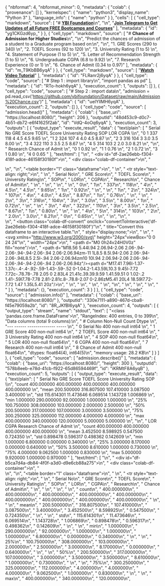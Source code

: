 {
  "nbformat": 4,
  "nbformat_minor": 0,
  "metadata": {
    "colab": {
      "provenance": []
    },
    "kernelspec": {
      "name": "python3",
      "display_name": "Python 3"
    },
    "language_info": {
      "name": "python"
    }
  },
  "cells": [
    {
      "cell_type": "markdown",
      "source": [
        "# **[YBI Foundation](https://www.ybifoundation.org/)**\n",
        "\n",
        "**[Join Telegram to Get Updates of all Future FREE Bootcamps and Courses](https://telegram.me/ybif_ybifoundation)**"
      ],
      "metadata": {
        "id": "yg1CKGzd6yp_"
      }
    },
    {
      "cell_type": "markdown",
      "source": [
        "# **Chance of Admission for Higher Studies**\n",
        "\n",
        "Predict the chances of admission of a student to a Graduate program based on:\n",
        "\n",
        "1. GRE Scores (290 to 340) \n",
        "2. TOEFL Scores (92 to 120) \n",
        "3. University Rating (1 to 5) \n",
        "4. Statement of Purpose (1 to 5) \n",
        "5. Letter of Recommendation Strength (1 to 5) \n",
        "6. Undergraduate CGPA (6.8 to 9.92) \n",
        "7. Research Experience (0 or 1) \n",
        "6. Chance of Admit (0.34 to 0.97)"
      ],
      "metadata": {
        "id": "m_T9KbBB6yqA"
      }
    },
    {
      "cell_type": "markdown",
      "source": [
        "**[Watch Video Tutorial](https://www.youtube.com/c/YBIFoundation?sub_confirmation=1)**"
      ],
      "metadata": {
        "id": "FLRanr2j6yqA"
      }
    },
    {
      "cell_type": "code",
      "source": [
        "# Step 1 : import library\n",
        "import pandas as pd"
      ],
      "metadata": {
        "id": "RTo-hokh6yqA"
      },
      "execution_count": 1,
      "outputs": []
    },
    {
      "cell_type": "code",
      "source": [
        "# Step 2 : import data\n",
        "admission = pd.read_csv('https://github.com/ybifoundation/Dataset/raw/main/Admission%20Chance.csv')"
      ],
      "metadata": {
        "id": "ueIYllMH6yqA"
      },
      "execution_count": 2,
      "outputs": []
    },
    {
      "cell_type": "code",
      "source": [
        "admission.head()"
      ],
      "metadata": {
        "colab": {
          "base_uri": "https://localhost:8080/",
          "height": 206
        },
        "outputId": "48d453c9-d0c7-4b51-db72-e6f41625f2ab",
        "id": "VdQ-4oOq6yqA"
      },
      "execution_count": 3,
      "outputs": [
        {
          "output_type": "execute_result",
          "data": {
            "text/plain": [
              "   Serial No  GRE Score  TOEFL Score  University Rating   SOP  LOR   CGPA  \\\n",
              "0          1        337          118                  4   4.5   4.5  9.65   \n",
              "1          2        324          107                  4   4.0   4.5  8.87   \n",
              "2          3        316          104                  3   3.0   3.5  8.00   \n",
              "3          4        322          110                  3   3.5   2.5  8.67   \n",
              "4          5        314          103                  2   2.0   3.0  8.21   \n",
              "\n",
              "   Research  Chance of Admit   \n",
              "0         1              0.92  \n",
              "1         1              0.76  \n",
              "2         1              0.72  \n",
              "3         1              0.80  \n",
              "4         0              0.65  "
            ],
            "text/html": [
              "\n",
              "  <div id=\"df-2ae26ebb-f304-418f-adce-46158f30180f\">\n",
              "    <div class=\"colab-df-container\">\n",
              "      <div>\n",
              "<style scoped>\n",
              "    .dataframe tbody tr th:only-of-type {\n",
              "        vertical-align: middle;\n",
              "    }\n",
              "\n",
              "    .dataframe tbody tr th {\n",
              "        vertical-align: top;\n",
              "    }\n",
              "\n",
              "    .dataframe thead th {\n",
              "        text-align: right;\n",
              "    }\n",
              "</style>\n",
              "<table border=\"1\" class=\"dataframe\">\n",
              "  <thead>\n",
              "    <tr style=\"text-align: right;\">\n",
              "      <th></th>\n",
              "      <th>Serial No</th>\n",
              "      <th>GRE Score</th>\n",
              "      <th>TOEFL Score</th>\n",
              "      <th>University Rating</th>\n",
              "      <th>SOP</th>\n",
              "      <th>LOR</th>\n",
              "      <th>CGPA</th>\n",
              "      <th>Research</th>\n",
              "      <th>Chance of Admit</th>\n",
              "    </tr>\n",
              "  </thead>\n",
              "  <tbody>\n",
              "    <tr>\n",
              "      <th>0</th>\n",
              "      <td>1</td>\n",
              "      <td>337</td>\n",
              "      <td>118</td>\n",
              "      <td>4</td>\n",
              "      <td>4.5</td>\n",
              "      <td>4.5</td>\n",
              "      <td>9.65</td>\n",
              "      <td>1</td>\n",
              "      <td>0.92</td>\n",
              "    </tr>\n",
              "    <tr>\n",
              "      <th>1</th>\n",
              "      <td>2</td>\n",
              "      <td>324</td>\n",
              "      <td>107</td>\n",
              "      <td>4</td>\n",
              "      <td>4.0</td>\n",
              "      <td>4.5</td>\n",
              "      <td>8.87</td>\n",
              "      <td>1</td>\n",
              "      <td>0.76</td>\n",
              "    </tr>\n",
              "    <tr>\n",
              "      <th>2</th>\n",
              "      <td>3</td>\n",
              "      <td>316</td>\n",
              "      <td>104</td>\n",
              "      <td>3</td>\n",
              "      <td>3.0</td>\n",
              "      <td>3.5</td>\n",
              "      <td>8.00</td>\n",
              "      <td>1</td>\n",
              "      <td>0.72</td>\n",
              "    </tr>\n",
              "    <tr>\n",
              "      <th>3</th>\n",
              "      <td>4</td>\n",
              "      <td>322</td>\n",
              "      <td>110</td>\n",
              "      <td>3</td>\n",
              "      <td>3.5</td>\n",
              "      <td>2.5</td>\n",
              "      <td>8.67</td>\n",
              "      <td>1</td>\n",
              "      <td>0.80</td>\n",
              "    </tr>\n",
              "    <tr>\n",
              "      <th>4</th>\n",
              "      <td>5</td>\n",
              "      <td>314</td>\n",
              "      <td>103</td>\n",
              "      <td>2</td>\n",
              "      <td>2.0</td>\n",
              "      <td>3.0</td>\n",
              "      <td>8.21</td>\n",
              "      <td>0</td>\n",
              "      <td>0.65</td>\n",
              "    </tr>\n",
              "  </tbody>\n",
              "</table>\n",
              "</div>\n",
              "      <button class=\"colab-df-convert\" onclick=\"convertToInteractive('df-2ae26ebb-f304-418f-adce-46158f30180f')\"\n",
              "              title=\"Convert this dataframe to an interactive table.\"\n",
              "              style=\"display:none;\">\n",
              "        \n",
              "  <svg xmlns=\"http://www.w3.org/2000/svg\" height=\"24px\"viewBox=\"0 0 24 24\"\n",
              "       width=\"24px\">\n",
              "    <path d=\"M0 0h24v24H0V0z\" fill=\"none\"/>\n",
              "    <path d=\"M18.56 5.44l.94 2.06.94-2.06 2.06-.94-2.06-.94-.94-2.06-.94 2.06-2.06.94zm-11 1L8.5 8.5l.94-2.06 2.06-.94-2.06-.94L8.5 2.5l-.94 2.06-2.06.94zm10 10l.94 2.06.94-2.06 2.06-.94-2.06-.94-.94-2.06-.94 2.06-2.06.94z\"/><path d=\"M17.41 7.96l-1.37-1.37c-.4-.4-.92-.59-1.43-.59-.52 0-1.04.2-1.43.59L10.3 9.45l-7.72 7.72c-.78.78-.78 2.05 0 2.83L4 21.41c.39.39.9.59 1.41.59.51 0 1.02-.2 1.41-.59l7.78-7.78 2.81-2.81c.8-.78.8-2.07 0-2.86zM5.41 20L4 18.59l7.72-7.72 1.47 1.35L5.41 20z\"/>\n",
              "  </svg>\n",
              "      </button>\n",
              "      \n",
              "  <style>\n",
              "    .colab-df-container {\n",
              "      display:flex;\n",
              "      flex-wrap:wrap;\n",
              "      gap: 12px;\n",
              "    }\n",
              "\n",
              "    .colab-df-convert {\n",
              "      background-color: #E8F0FE;\n",
              "      border: none;\n",
              "      border-radius: 50%;\n",
              "      cursor: pointer;\n",
              "      display: none;\n",
              "      fill: #1967D2;\n",
              "      height: 32px;\n",
              "      padding: 0 0 0 0;\n",
              "      width: 32px;\n",
              "    }\n",
              "\n",
              "    .colab-df-convert:hover {\n",
              "      background-color: #E2EBFA;\n",
              "      box-shadow: 0px 1px 2px rgba(60, 64, 67, 0.3), 0px 1px 3px 1px rgba(60, 64, 67, 0.15);\n",
              "      fill: #174EA6;\n",
              "    }\n",
              "\n",
              "    [theme=dark] .colab-df-convert {\n",
              "      background-color: #3B4455;\n",
              "      fill: #D2E3FC;\n",
              "    }\n",
              "\n",
              "    [theme=dark] .colab-df-convert:hover {\n",
              "      background-color: #434B5C;\n",
              "      box-shadow: 0px 1px 3px 1px rgba(0, 0, 0, 0.15);\n",
              "      filter: drop-shadow(0px 1px 2px rgba(0, 0, 0, 0.3));\n",
              "      fill: #FFFFFF;\n",
              "    }\n",
              "  </style>\n",
              "\n",
              "      <script>\n",
              "        const buttonEl =\n",
              "          document.querySelector('#df-2ae26ebb-f304-418f-adce-46158f30180f button.colab-df-convert');\n",
              "        buttonEl.style.display =\n",
              "          google.colab.kernel.accessAllowed ? 'block' : 'none';\n",
              "\n",
              "        async function convertToInteractive(key) {\n",
              "          const element = document.querySelector('#df-2ae26ebb-f304-418f-adce-46158f30180f');\n",
              "          const dataTable =\n",
              "            await google.colab.kernel.invokeFunction('convertToInteractive',\n",
              "                                                     [key], {});\n",
              "          if (!dataTable) return;\n",
              "\n",
              "          const docLinkHtml = 'Like what you see? Visit the ' +\n",
              "            '<a target=\"_blank\" href=https://colab.research.google.com/notebooks/data_table.ipynb>data table notebook</a>'\n",
              "            + ' to learn more about interactive tables.';\n",
              "          element.innerHTML = '';\n",
              "          dataTable['output_type'] = 'display_data';\n",
              "          await google.colab.output.renderOutput(dataTable, element);\n",
              "          const docLink = document.createElement('div');\n",
              "          docLink.innerHTML = docLinkHtml;\n",
              "          element.appendChild(docLink);\n",
              "        }\n",
              "      </script>\n",
              "    </div>\n",
              "  </div>\n",
              "  "
            ]
          },
          "metadata": {},
          "execution_count": 3
        }
      ]
    },
    {
      "cell_type": "code",
      "source": [
        "admission.info()"
      ],
      "metadata": {
        "colab": {
          "base_uri": "https://localhost:8080/"
        },
        "outputId": "330e7111-a890-467d-cba8-f45e79059a2b",
        "id": "8R_JKfBI6yqA"
      },
      "execution_count": 4,
      "outputs": [
        {
          "output_type": "stream",
          "name": "stdout",
          "text": [
            "<class 'pandas.core.frame.DataFrame'>\n",
            "RangeIndex: 400 entries, 0 to 399\n",
            "Data columns (total 9 columns):\n",
            " #   Column             Non-Null Count  Dtype  \n",
            "---  ------             --------------  -----  \n",
            " 0   Serial No          400 non-null    int64  \n",
            " 1   GRE Score          400 non-null    int64  \n",
            " 2   TOEFL Score        400 non-null    int64  \n",
            " 3   University Rating  400 non-null    int64  \n",
            " 4    SOP               400 non-null    float64\n",
            " 5   LOR                400 non-null    float64\n",
            " 6   CGPA               400 non-null    float64\n",
            " 7   Research           400 non-null    int64  \n",
            " 8   Chance of Admit    400 non-null    float64\n",
            "dtypes: float64(4), int64(5)\n",
            "memory usage: 28.2 KB\n"
          ]
        }
      ]
    },
    {
      "cell_type": "code",
      "source": [
        "admission.describe()"
      ],
      "metadata": {
        "colab": {
          "base_uri": "https://localhost:8080/",
          "height": 300
        },
        "outputId": "578b8eeb-e78d-41cb-f922-65d86594469f",
        "id": "iKRMtF8A6yqB"
      },
      "execution_count": 5,
      "outputs": [
        {
          "output_type": "execute_result",
          "data": {
            "text/plain": [
              "        Serial No   GRE Score  TOEFL Score  University Rating         SOP  \\\n",
              "count  400.000000  400.000000   400.000000         400.000000  400.000000   \n",
              "mean   200.500000  316.807500   107.410000           3.087500    3.400000   \n",
              "std    115.614301   11.473646     6.069514           1.143728    1.006869   \n",
              "min      1.000000  290.000000    92.000000           1.000000    1.000000   \n",
              "25%    100.750000  308.000000   103.000000           2.000000    2.500000   \n",
              "50%    200.500000  317.000000   107.000000           3.000000    3.500000   \n",
              "75%    300.250000  325.000000   112.000000           4.000000    4.000000   \n",
              "max    400.000000  340.000000   120.000000           5.000000    5.000000   \n",
              "\n",
              "             LOR         CGPA    Research  Chance of Admit   \n",
              "count  400.000000  400.000000  400.000000        400.000000  \n",
              "mean     3.452500    8.598925    0.547500          0.724350  \n",
              "std      0.898478    0.596317    0.498362          0.142609  \n",
              "min      1.000000    6.800000    0.000000          0.340000  \n",
              "25%      3.000000    8.170000    0.000000          0.640000  \n",
              "50%      3.500000    8.610000    1.000000          0.730000  \n",
              "75%      4.000000    9.062500    1.000000          0.830000  \n",
              "max      5.000000    9.920000    1.000000          0.970000  "
            ],
            "text/html": [
              "\n",
              "  <div id=\"df-b5ca7d4a-db84-4f0f-a3d0-d9e6cb88a275\">\n",
              "    <div class=\"colab-df-container\">\n",
              "      <div>\n",
              "<style scoped>\n",
              "    .dataframe tbody tr th:only-of-type {\n",
              "        vertical-align: middle;\n",
              "    }\n",
              "\n",
              "    .dataframe tbody tr th {\n",
              "        vertical-align: top;\n",
              "    }\n",
              "\n",
              "    .dataframe thead th {\n",
              "        text-align: right;\n",
              "    }\n",
              "</style>\n",
              "<table border=\"1\" class=\"dataframe\">\n",
              "  <thead>\n",
              "    <tr style=\"text-align: right;\">\n",
              "      <th></th>\n",
              "      <th>Serial No</th>\n",
              "      <th>GRE Score</th>\n",
              "      <th>TOEFL Score</th>\n",
              "      <th>University Rating</th>\n",
              "      <th>SOP</th>\n",
              "      <th>LOR</th>\n",
              "      <th>CGPA</th>\n",
              "      <th>Research</th>\n",
              "      <th>Chance of Admit</th>\n",
              "    </tr>\n",
              "  </thead>\n",
              "  <tbody>\n",
              "    <tr>\n",
              "      <th>count</th>\n",
              "      <td>400.000000</td>\n",
              "      <td>400.000000</td>\n",
              "      <td>400.000000</td>\n",
              "      <td>400.000000</td>\n",
              "      <td>400.000000</td>\n",
              "      <td>400.000000</td>\n",
              "      <td>400.000000</td>\n",
              "      <td>400.000000</td>\n",
              "      <td>400.000000</td>\n",
              "    </tr>\n",
              "    <tr>\n",
              "      <th>mean</th>\n",
              "      <td>200.500000</td>\n",
              "      <td>316.807500</td>\n",
              "      <td>107.410000</td>\n",
              "      <td>3.087500</td>\n",
              "      <td>3.400000</td>\n",
              "      <td>3.452500</td>\n",
              "      <td>8.598925</td>\n",
              "      <td>0.547500</td>\n",
              "      <td>0.724350</td>\n",
              "    </tr>\n",
              "    <tr>\n",
              "      <th>std</th>\n",
              "      <td>115.614301</td>\n",
              "      <td>11.473646</td>\n",
              "      <td>6.069514</td>\n",
              "      <td>1.143728</td>\n",
              "      <td>1.006869</td>\n",
              "      <td>0.898478</td>\n",
              "      <td>0.596317</td>\n",
              "      <td>0.498362</td>\n",
              "      <td>0.142609</td>\n",
              "    </tr>\n",
              "    <tr>\n",
              "      <th>min</th>\n",
              "      <td>1.000000</td>\n",
              "      <td>290.000000</td>\n",
              "      <td>92.000000</td>\n",
              "      <td>1.000000</td>\n",
              "      <td>1.000000</td>\n",
              "      <td>1.000000</td>\n",
              "      <td>6.800000</td>\n",
              "      <td>0.000000</td>\n",
              "      <td>0.340000</td>\n",
              "    </tr>\n",
              "    <tr>\n",
              "      <th>25%</th>\n",
              "      <td>100.750000</td>\n",
              "      <td>308.000000</td>\n",
              "      <td>103.000000</td>\n",
              "      <td>2.000000</td>\n",
              "      <td>2.500000</td>\n",
              "      <td>3.000000</td>\n",
              "      <td>8.170000</td>\n",
              "      <td>0.000000</td>\n",
              "      <td>0.640000</td>\n",
              "    </tr>\n",
              "    <tr>\n",
              "      <th>50%</th>\n",
              "      <td>200.500000</td>\n",
              "      <td>317.000000</td>\n",
              "      <td>107.000000</td>\n",
              "      <td>3.000000</td>\n",
              "      <td>3.500000</td>\n",
              "      <td>3.500000</td>\n",
              "      <td>8.610000</td>\n",
              "      <td>1.000000</td>\n",
              "      <td>0.730000</td>\n",
              "    </tr>\n",
              "    <tr>\n",
              "      <th>75%</th>\n",
              "      <td>300.250000</td>\n",
              "      <td>325.000000</td>\n",
              "      <td>112.000000</td>\n",
              "      <td>4.000000</td>\n",
              "      <td>4.000000</td>\n",
              "      <td>4.000000</td>\n",
              "      <td>9.062500</td>\n",
              "      <td>1.000000</td>\n",
              "      <td>0.830000</td>\n",
              "    </tr>\n",
              "    <tr>\n",
              "      <th>max</th>\n",
              "      <td>400.000000</td>\n",
              "      <td>340.000000</td>\n",
              "      <td>120.000000</td>\n",
           

